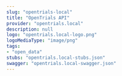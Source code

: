 ```yaml
---
slug: "opentrials-local"
title: "OpenTrials API"
provider: "opentrials.local"
description: null
logo: "opentrials.local-logo.png"
logoMediaType: "image/png"
tags:
- "open_data"
stubs: "opentrials.local-stubs.json"
swagger: "opentrials.local-swagger.json"
---
```

